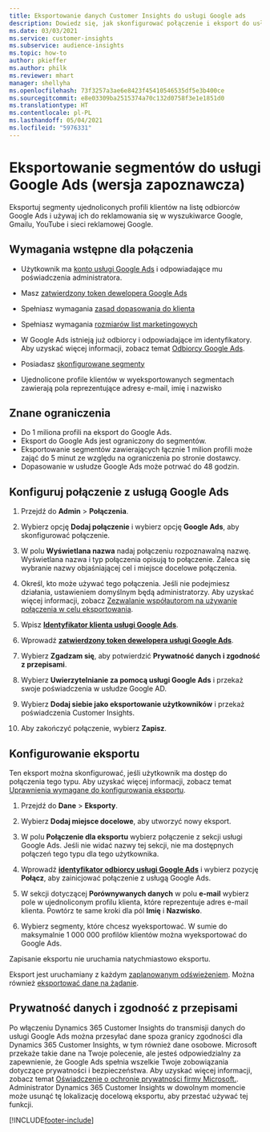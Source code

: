 ```yaml
---
title: Eksportowanie danych Customer Insights do usługi Google ads
description: Dowiedz się, jak skonfigurować połączenie i eksport do usługi Google Ads.
ms.date: 03/03/2021
ms.service: customer-insights
ms.subservice: audience-insights
ms.topic: how-to
author: pkieffer
ms.author: philk
ms.reviewer: mhart
manager: shellyha
ms.openlocfilehash: 73f3257a3ae6e8423f45410546535df5e3b400ce
ms.sourcegitcommit: e8e03309ba2515374a70c132d0758f3e1e1851d0
ms.translationtype: HT
ms.contentlocale: pl-PL
ms.lasthandoff: 05/04/2021
ms.locfileid: "5976331"
---
```

# <a name="export-segments-to-google-ads-preview"></a>Eksportowanie segmentów do usługi Google Ads (wersja zapoznawcza)

Eksportuj segmenty ujednoliconych profili klientów na listę odbiorców Google Ads i używaj ich do reklamowania się w wyszukiwarce Google, Gmailu, YouTube i sieci reklamowej Google. 

## <a name="prerequisites-for-connection"></a>Wymagania wstępne dla połączenia

-   Użytkownik ma [konto usługi Google Ads](https://ads.google.com/) i odpowiadające mu poświadczenia administratora.
-   Masz [zatwierdzony token dewelopera Google Ads](https://developers.google.com/google-ads/api/docs/first-call/dev-token) 
-   Spełniasz wymagania [zasad dopasowania do klienta](https://support.google.com/adspolicy/answer/6299717)
-   Spełniasz wymagania [rozmiarów list marketingowych](https://support.google.com/google-ads/answer/7558048) 

-   W Google Ads istnieją już odbiorcy i odpowiadające im identyfikatory. Aby uzyskać więcej informacji, zobacz temat [Odbiorcy Google Ads](https://support.google.com/google-ads/answer/7558048?hl=en#:~:text=Audience%20lists%20is%20a%20section,Display%20Network%20through%20remarketing%20campaigns.).
-   Posiadasz [skonfigurowane segmenty](segments.md)
-   Ujednolicone profile klientów w wyeksportowanych segmentach zawierają pola reprezentujące adresy e-mail, imię i nazwisko

## <a name="known-limitations"></a>Znane ograniczenia

- Do 1 miliona profili na eksport do Google Ads.
- Eksport do Google Ads jest ograniczony do segmentów.
- Eksportowanie segmentów zawierających łącznie 1 milion profili może zająć do 5 minut ze względu na ograniczenia po stronie dostawcy. 
- Dopasowanie w usłudze Google Ads może potrwać do 48 godzin.

## <a name="set-up-connection-to-google-ads"></a>Konfiguruj połączenie z usługą Google Ads

1. Przejdź do **Admin** > **Połączenia**.

1. Wybierz opcję **Dodaj połączenie** i wybierz opcję **Google Ads**, aby skonfigurować połączenie.

1. W polu **Wyświetlana nazwa** nadaj połączeniu rozpoznawalną nazwę. Wyświetlana nazwa i typ połączenia opisują to połączenie. Zaleca się wybranie nazwy objaśniającej cel i miejsce docelowe połączenia.

1. Określ, kto może używać tego połączenia. Jeśli nie podejmiesz działania, ustawieniem domyślnym będą administratorzy. Aby uzyskać więcej informacji, zobacz [Zezwalanie współautorom na używanie połączenia w celu eksportowania](connections.md#allow-contributors-to-use-a-connection-for-exports).

1. Wpisz **[Identyfikator klienta usługi Google Ads](https://support.google.com/google-ads/answer/1704344)**.

1. Wprowadź **[zatwierdzony token dewelopera usługi Google Ads](https://developers.google.com/google-ads/api/docs/first-call/dev-token)**.

1. Wybierz **Zgadzam się**, aby potwierdzić **Prywatność danych i zgodność z przepisami**.

1. Wybierz **Uwierzytelnianie za pomocą usługi Google Ads** i przekaż swoje poświadczenia w usłudze Google AD.

1. Wybierz **Dodaj siebie jako eksportowanie użytkowników** i przekaż poświadczenia Customer Insights.

1. Aby zakończyć połączenie, wybierz **Zapisz**. 

## <a name="configure-an-export"></a>Konfigurowanie eksportu

Ten eksport można skonfigurować, jeśli użytkownik ma dostęp do połączenia tego typu. Aby uzyskać więcej informacji, zobacz temat [Uprawnienia wymagane do konfigurowania eksportu](export-destinations.md#set-up-a-new-export).

1. Przejdź do **Dane** > **Eksporty**.

1. Wybierz **Dodaj miejsce docelowe**, aby utworzyć nowy eksport.

1. W polu **Połączenie dla eksportu** wybierz połączenie z sekcji usługi Google Ads. Jeśli nie widać nazwy tej sekcji, nie ma dostępnych połączeń tego typu dla tego użytkownika.

1. Wprowadź **[identyfikator odbiorcy usługi Google Ads](https://support.google.com/google-ads/answer/7558048?hl=en#:~:text=Audience%20lists%20is%20a%20section,Display%20Network%20through%20remarketing%20campaigns.)** i wybierz pozycję **Połącz**, aby zainicjować połączenie z usługą Google Ads.

1. W sekcji dotyczącej **Porównywanych danych** w polu **e-mail** wybierz pole w ujednoliconym profilu klienta, które reprezentuje adres e-mail klienta. Powtórz te same kroki dla pól **Imię** i **Nazwisko**.

1. Wybierz segmenty, które chcesz wyeksportować. W sumie do maksymalnie 1 000 000 profilów klientów można wyeksportować do Google Ads.

Zapisanie eksportu nie uruchamia natychmiastowo eksportu.

Eksport jest uruchamiany z każdym [zaplanowanym odświeżeniem](system.md#schedule-tab). Można również [eksportować dane na żądanie](export-destinations.md#run-exports-on-demand). 

## <a name="data-privacy-and-compliance"></a>Prywatność danych i zgodność z przepisami

Po włączeniu Dynamics 365 Customer Insights do transmisji danych do usługi Google Ads można przesyłać dane spoza granicy zgodności dla Dynamics 365 Customer Insights, w tym również dane osobowe. Microsoft przekaże takie dane na Twoje polecenie, ale jesteś odpowiedzialny za zapewnienie, że Google Ads spełnia wszelkie Twoje zobowiązania dotyczące prywatności i bezpieczeństwa. Aby uzyskać więcej informacji, zobacz temat [Oświadczenie o ochronie prywatności firmy Microsoft.](https://go.microsoft.com/fwlink/?linkid=396732).
Administrator Dynamics 365 Customer Insights w dowolnym momencie może usunąć tę lokalizację docelową eksportu, aby przestać używać tej funkcji.


[!INCLUDE[footer-include](../includes/footer-banner.md)]
